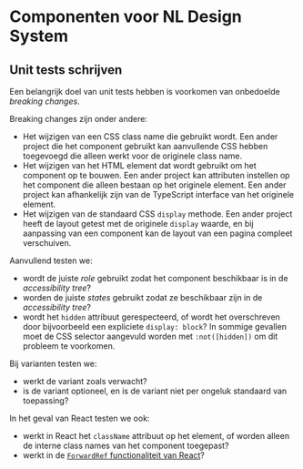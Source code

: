 <!-- @license CC0-1.0 -->

# Componenten voor NL Design System

## Unit tests schrijven

Een belangrijk doel van unit tests hebben is voorkomen van onbedoelde _breaking changes_.

Breaking changes zijn onder andere:

- Het wijzigen van een CSS class name die gebruikt wordt. Een ander project die het component gebruikt kan aanvullende CSS hebben toegevoegd die alleen werkt voor de originele class name.
- Het wijzigen van het HTML element dat wordt gebruikt om het component op te bouwen. Een ander project kan attributen instellen op het component die alleen bestaan op het originele element. Een ander project kan afhankelijk zijn van de TypeScript interface van het originele element.
- Het wijzigen van de standaard CSS `display` methode. Een ander project heeft de layout getest met de originele `display` waarde, en bij aanpassing van een component kan de layout van een pagina compleet verschuiven.

Aanvullend testen we:

- wordt de juiste _role_ gebruikt zodat het component beschikbaar is in de _accessibility tree_?
- worden de juiste _states_ gebruikt zodat ze beschikbaar zijn in de _accessibility tree_?
- wordt het `hidden` attribuut gerespecteerd, of wordt het overschreven door bijvoorbeeld een expliciete `display: block`? In sommige gevallen moet de CSS selector aangevuld worden met `:not([hidden])` om dit probleem te voorkomen.

Bij varianten testen we:

- werkt de variant zoals verwacht?
- is de variant optioneel, en is de variant niet per ongeluk standaard van toepassing?

In het geval van React testen we ook:

- werkt in React het `className` attribuut op het element, of worden alleen de interne class names van het component toegepast?
- werkt in de [`ForwardRef` functionaliteit van React](https://reactjs.org/docs/forwarding-refs.html)?

